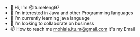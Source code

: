 - 👋 Hi, I’m @Itumeleng97
- 👀 I’m interested in Java and other Programming languages
- 🌱 I’m currently learning  java language
- 💞️ I’m looking to collaborate on business 
- 📫 How to reach me mohlala.itu.m@gmail.com it's my Email

<!---
Itumeleng97/Itumeleng97 is a ✨ special ✨ repository because its `README.md` (this file) appears on your GitHub profile.
You can click the Preview link to take a look at your changes.
--->

